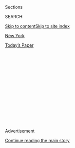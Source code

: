 <div id="app">

<div>

<div>

<div>

<div class="NYTAppHideMasthead css-1q2w90k e1suatyy0">

<div class="section css-ui9rw0 e1suatyy2">

<div class="css-eph4ug er09x8g0">

<div class="css-6n7j50">

</div>

<span class="css-1dv1kvn">Sections</span>

<div class="css-10488qs">

<span class="css-1dv1kvn">SEARCH</span>

</div>

[Skip to content](#site-content)[Skip to site index](#site-index)

</div>

<div id="masthead-section-label" class="css-1wr3we4 eaxe0e00">

[New
York](https://www.nytimes.com/section/nyregion)

</div>

<div class="css-10698na e1huz5gh0">

</div>

</div>

<div id="masthead-bar-one" class="section hasLinks css-15hmgas e1csuq9d3">

<div class="css-uqyvli e1csuq9d0">

</div>

<div class="css-1uqjmks e1csuq9d1">

</div>

<div class="css-9e9ivx">

[](https://myaccount.nytimes.com/auth/login?response_type=cookie&client_id=vi)

</div>

<div class="css-1bvtpon e1csuq9d2">

[Today’s
Paper](https://www.nytimes.com/section/todayspaper)

</div>

</div>

</div>

</div>

<div data-aria-hidden="false">

<div id="site-content" data-role="main">

<div>

<div class="css-1aor85t" style="opacity:0.000000001;z-index:-1;visibility:hidden">

<div class="css-1hqnpie">

<div class="css-epjblv">

<span class="css-17xtcya">[New
York](/section/nyregion)</span><span class="css-x15j1o">|</span><span class="css-fwqvlz">Mondaire
Jones Rides Insurgent Wave to a House Primary Win in
N.Y.</span>

</div>

<div class="css-k008qs">

<div class="css-1iwv8en">

<span class="css-18z7m18"></span>

<div>

</div>

</div>

<span class="css-1n6z4y">https://nyti.ms/2Cb0pNg</span>

<div class="css-1705lsu">

<div class="css-4xjgmj">

<div class="css-4skfbu" data-role="toolbar" data-aria-label="Social Media Share buttons, Save button, and Comments Panel with current comment count" data-testid="share-tools">

  - 
  - 
  - 
  - 
    
    <div class="css-6n7j50">
    
    </div>

  - 

</div>

</div>

</div>

</div>

</div>

</div>

<div id="NYT_TOP_BANNER_REGION" class="css-13pd83m">

</div>

<div id="top-wrapper" class="css-1sy8kpn">

<div id="top-slug" class="css-l9onyx">

Advertisement

</div>

[Continue reading the main
story](#after-top)

<div class="ad top-wrapper" style="text-align:center;height:100%;display:block;min-height:250px">

<div id="top" class="place-ad" data-position="top" data-size-key="top">

</div>

</div>

<div id="after-top">

</div>

</div>

<div>

<div id="sponsor-wrapper" class="css-1hyfx7x">

<div id="sponsor-slug" class="css-19vbshk">

Supported by

</div>

[Continue reading the main
story](#after-sponsor)

<div id="sponsor" class="ad sponsor-wrapper" style="text-align:center;height:100%;display:block">

</div>

<div id="after-sponsor">

</div>

</div>

<div class="css-186x18t">

</div>

<div class="css-1vkm6nb ehdk2mb0">

# Mondaire Jones Rides Insurgent Wave to a House Primary Win in N.Y.

</div>

Mr. Jones is likely to become among the first openly gay
African-American members of Congress.

<div class="css-79elbk" data-testid="photoviewer-wrapper">

<div class="css-z3e15g" data-testid="photoviewer-wrapper-hidden">

</div>

<div class="css-1a48zt4 ehw59r15" data-testid="photoviewer-children">

![<span class="css-16f3y1r e13ogyst0" data-aria-hidden="true">Mondaire
Jones was an early challenger to the current congresswoman, Nita Lowey,
who announced her retirement last
year.</span><span class="css-cnj6d5 e1z0qqy90" itemprop="copyrightHolder"><span class="css-1ly73wi e1tej78p0">Credit...</span><span><span>Al
J. Thompson for The New York
Times</span></span></span>](https://static01.nyt.com/images/2020/06/23/nyregion/00nyprimary-17hfo-jones/merlin_173684760_d425cd72-62d3-461c-9ef8-88f4a8bdfb6b-articleLarge.jpg?quality=75&auto=webp&disable=upscale)

</div>

</div>

<div class="css-18e8msd">

<div class="css-vp77d3 epjyd6m0">

<div class="css-1baulvz">

By [<span class="css-1baulvz last-byline" itemprop="name">Dana
Rubinstein</span>](https://www.nytimes.com/by/dana-rubinstein)

</div>

</div>

  - 
    
    <div class="css-ld3wwf e16638kd2">
    
    July 14,
    2020
    
    </div>

  - 
    
    <div class="css-4xjgmj">
    
    <div class="css-d8bdto" data-role="toolbar" data-aria-label="Social Media Share buttons, Save button, and Comments Panel with current comment count" data-testid="share-tools">
    
      - 
      - 
      - 
      - 
        
        <div class="css-6n7j50">
        
        </div>
    
      - 
    
    </div>
    
    </div>

</div>

</div>

<div class="section meteredContent css-1r7ky0e" name="articleBody" itemprop="articleBody">

<div class="css-1fanzo5 StoryBodyCompanionColumn">

<div class="css-53u6y8">

Mondaire Jones, a progressive candidate supported by the institutional
left, was declared the victor in a crowded Democratic House primary in
the suburbs north of New York City, all but ensuring that he will join
Congress next year as among its first openly gay African-American
members.

The race was not called by The Associated Press until Tuesday, three
weeks after the primary, even though Mr. Jones had a commanding
advantage after the machine ballot count: He had twice as many votes as
his closest competitor, Adam Schleifer.

Mr. Jones’s support grew as Primary Day drew closer, as Black Lives
Matters protests galvanized voters across the district and allowed
candidates, for the first time since the pandemic, to campaign in the
open air.

As the leading candidate of color in the race, and as the candidate with
the most backing from national progressive leaders, Mr. Jones was
well-positioned to capitalize on a renewed interest in civil rights and
criminal justice reform.

</div>

</div>

<div class="css-1fanzo5 StoryBodyCompanionColumn">

<div class="css-53u6y8">

Mr. Jones said on Tuesday that his victory demonstrated that his core of
progressive ideas — combating climate change and racial injustice, and
providing equal access to health care and quality education — was what
voters cared most about.

“On June 23, Democrats nominated a champion for working people,” he said
in a statement.

“Growing up poor, Black, and gay, I never imagined someone like me could
run for Congress, let alone win,” Mr. Jones said. “Indeed, in the
244-year history of the United States, there has never been an openly
gay, Black member of Congress. That changes this year.”

Mr. Jones may well be joined in Congress by a second openly gay member:
In the Bronx, Ritchie Torres, who identifies as Afro-Latino, is leading
a Democratic primary to replace Representative Jose E. Serrano.

The seat that Mr. Jones is likely to fill is now occupied by Nita Lowey,
the first woman to chair the House Appropriations Committee. Ms. Lowey,
83, was facing a primary from Mr. Jones when, in October, she announced
her impending retirement.

Ms. Lowey’s resignation announcement opened the floodgates to would-be
successors eager for the [once-in-three-decade
opportunity](https://www.nytimes.com/2020/06/19/nyregion/democratic-primary-house-ny.html)
to fill an open seat in a secure Democratic district. She had declined
to endorse a candidate in the race to succeed her.

</div>

</div>

<div class="css-1fanzo5 StoryBodyCompanionColumn">

<div class="css-53u6y8">

Mr. Jones, 33, often says that “policy is personal,” and his personal
story played an integral role in his campaign. In television ads and
campaign literature, he recounted his grandparents’ migration north from
the Jim Crow South, his upbringing in Section 8 housing in Rockland
County and the family’s reliance on food stamps. He has relished his
success against competitors from more privileged backgrounds.

“These are people who come from money, obviously,” Mr. Jones said.
“Unlike them, I don’t come from money or from a political family. And
yet, they underestimated me. We have outmaneuvered them at every stage
of this campaign.”

Mr. Jones graduated from Stanford University and Harvard Law School,
where he said he became good friends with James Comey’s daughter,
Maurene (whose mother, Patrice, contributed to his campaign).

He returned to the district in 2017. Before running for Congress, he
worked as an attorney at the Westchester County Law Department and in
private practice. Mr. Jones also spent a year working as a fellow at the
Department of Justice, where he helped vet judicial nominees that Senate
Republicans would often block.

He
[often](https://www.nbcnews.com/feature/nbc-out/meet-new-yorker-who-hopes-be-america-s-first-black-n1085706)
[says](http://www.mtv.com/news/3150060/mondaire-jones-could-be-the-first-black-openly-gay-member-of-congress/)
that the latter experience seeded his distaste for political centrism in
the face of Republican intransigence.

Mr. Jones quickly emerged as the candidate of the Democratic Party’s
progressive wing, winning the backing of Senators Bernie Sanders and
Elizabeth Warren, as well as Representative Alexandria Ocasio-Cortez,
all of whom cited his support for policies that they said would benefit
working families.

Like many of his competitors, Mr. Jones supports elevating the national
minimum wage to $15 an hour and indexing it to inflation. He also backs
the creation of a single-payer health care system — joining some of his
competitors [in support
of](https://www.youtube.com/watch?v=YrkWqdGT8eA&feature=youtu.be) a
robust public option en route to such a system.

</div>

</div>

<div class="css-1fanzo5 StoryBodyCompanionColumn">

<div class="css-53u6y8">

He supports implementing Green New Deal policies to make the country
more reliant on clean energy and repealing a federal law that bars New
Yorkers from deducting their hefty state and local taxes from federal
taxes. He favors creating more mass transportation options for Rockland
County, which has only limited access to rail.

Mr. Jones won the race even though Mr. Schleifer, a pharmaceutical heir,
outspent him by more than five to one. Mr. Jones did however benefit
from some independent expenditures on his behalf,
[including](https://www.politico.com/states/new-york/albany/story/2020/06/07/house-progressives-wade-into-new-york-primary-1291755)
by the Congressional Progressive Caucus.

An avowed science fiction fan, Mr. Jones, who had never run for office
before, said the trajectory of this race feels oddly familiar.

“Running in this Democratic primary has felt like a story out of a
sci-fi novel,” he said.

Which sci-fi novel?

“One that is still being written,” he said.

</div>

</div>

</div>

<div>

</div>

<div>

</div>

<div>

</div>

<div>

<div id="bottom-wrapper" class="css-1ede5it">

<div id="bottom-slug" class="css-l9onyx">

Advertisement

</div>

[Continue reading the main
story](#after-bottom)

<div id="bottom" class="ad bottom-wrapper" style="text-align:center;height:100%;display:block;min-height:90px">

</div>

<div id="after-bottom">

</div>

</div>

</div>

</div>

</div>

## Site Index

<div>

</div>

## Site Information Navigation

  - [© <span>2020</span> <span>The New York Times
    Company</span>](https://help.nytimes.com/hc/en-us/articles/115014792127-Copyright-notice)

<!-- end list -->

  - [NYTCo](https://www.nytco.com/)
  - [Contact
    Us](https://help.nytimes.com/hc/en-us/articles/115015385887-Contact-Us)
  - [Work with us](https://www.nytco.com/careers/)
  - [Advertise](https://nytmediakit.com/)
  - [T Brand Studio](http://www.tbrandstudio.com/)
  - [Your Ad
    Choices](https://www.nytimes.com/privacy/cookie-policy#how-do-i-manage-trackers)
  - [Privacy](https://www.nytimes.com/privacy)
  - [Terms of
    Service](https://help.nytimes.com/hc/en-us/articles/115014893428-Terms-of-service)
  - [Terms of
    Sale](https://help.nytimes.com/hc/en-us/articles/115014893968-Terms-of-sale)
  - [Site
    Map](https://spiderbites.nytimes.com)
  - [Help](https://help.nytimes.com/hc/en-us)
  - [Subscriptions](https://www.nytimes.com/subscription?campaignId=37WXW)

</div>

</div>

</div>

</div>
